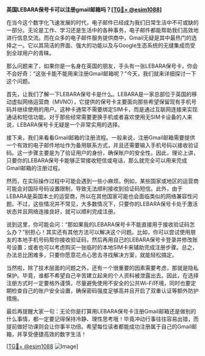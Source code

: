 **英国LEBARA保号卡可以注册gmail邮箱吗？[[TG💪+ @esim1088](https://t.me/s/esim1088)]**

在当今这个数字化飞速发展的时代，电子邮件已经成为我们日常生活中不可或缺的一部分。无论是工作、学习还是生活中的各种事务，电子邮件都能帮助我们高效地进行信息交流。而在众多的电子邮件服务提供商中，Gmail无疑是其中最热门的选择之一。它以其简洁的界面、强大的功能以及与Google生态系统的无缝集成而受到全球用户的青睐。

那么问题来了，如果你是一名身在英国的朋友，手头有一张LEBARA保号卡，你会不会好奇：“这张卡能不能用来注册Gmail邮箱呢？”今天，我们就来详细探讨一下这个问题。

首先，让我们了解一下LEBARA保号卡是什么。LEBARA是一家总部位于英国的移动虚拟网络运营商（MVNO），它提供的保号卡主要面向那些希望保留现有手机号码并继续使用的用户。这种卡通常不需要绑定SIM卡，而是通过互联网连接来实现通话和短信功能。对于那些经常需要更换手机或者喜欢使用无SIM卡设备的人来说，LEBARA保号卡无疑是一个非常实用的选择。

接下来，我们来看看Gmail邮箱的注册流程。一般来说，注册Gmail邮箱需要提供一个有效的电子邮件地址作为备用联系方式，并且还需要输入手机号码以接收验证码。这一步骤主要是为了验证用户的身份，确保账户的安全性。因此，理论上讲，只要你的LEBARA保号卡能够正常接收短信或电话，那么就完全可以用来完成Gmail邮箱的注册过程。

然而，在实际操作过程中可能会遇到一些小麻烦。例如，某些国家或地区的运营商可能会对国际号码设置限制，导致无法顺利接收到验证码短信。此外，由于LEBARA是英国本土的运营商，所以在其他国家可能也会面临类似的网络兼容性问题。不过，这些情况并不常见，大多数情况下，只要你的LEBARA保号卡处于激活状态并且网络连接良好，就可以顺利完成注册。

说到这里，你可能会问：“那如果我的LEBARA保号卡不能直接用于接收验证码怎么办？”别担心！其实还有其他方法可以解决这个问题。比如，你可以尝试使用朋友的本地手机号码帮你接收验证码，然后再用自己的LEBARA保号卡登录并修改账号设置；或者也可以考虑购买一张临时的本地SIM卡来辅助完成注册步骤。总之，办法总比困难多，只要你愿意花点心思去寻找解决方案，就能轻松搞定。

当然啦，除了技术层面的问题之外，还有一个很重要的因素需要考虑，那就是隐私保护。毕竟，谁都不希望自己辛苦建立起来的个人资料被泄露出去。因此，在选择注册方式时一定要格外谨慎，尽量避免使用不安全的公共Wi-Fi环境，同时也要定期检查自己的账户安全设置，确保密码强度足够高并且开启了双重认证等额外防护措施。

最后再提醒大家一句：无论你是打算用LEBARA保号卡注册Gmail邮箱还是做别的什么事情，都一定要记得保持冷静、理性思考哦！毕竟冲动行事往往容易出错，而提前做好功课则会让你事半功倍。希望每位读者都能成功注册属于自己的Gmail邮箱，并享受便捷高效的数字生活！

[[TG💪+ @esim1088](https://t.me/s/esim1088) ![Image](https://i.postimg.cc/4NQfJmqS/Snipaste-2025-05-13-00-14-12.png)]